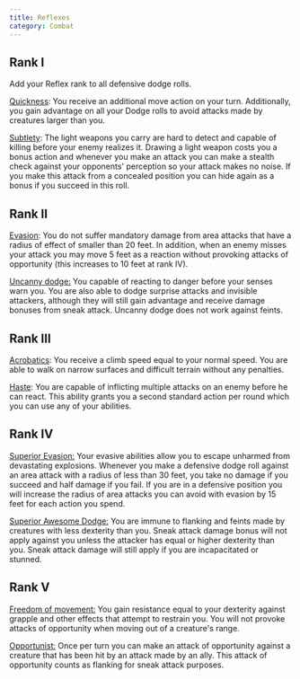 ```yaml
---
title: Reflexes
category: Combat
---
```


## Rank I

Add your Reflex rank to all defensive dodge rolls.

<u>Quickness</u>: You receive an additional move action on your turn. Additionally, you gain advantage on all your Dodge rolls to avoid attacks made by creatures larger than you. 

<u>Subtlety</u>: The light weapons you carry are hard to detect and capable of killing before your enemy realizes it. Drawing a light weapon costs you a bonus action and whenever you make an attack you can make a stealth check against your opponents' perception so your attack makes no noise. If you make this attack from a concealed position you can hide again as a bonus if you succeed in this roll.

## Rank II

<u>Evasion</u>: You do not suffer mandatory damage from area attacks that have a radius of effect of smaller than 20 feet. In addition, when an enemy misses your attack you may move 5 feet as a reaction without provoking attacks of opportunity (this increases to 10 feet at rank IV).

<u>Uncanny dodge:</u> You capable of reacting to danger before your senses warn you. You are also able to dodge surprise attacks and invisible attackers, although they will still gain advantage and receive damage bonuses from sneak attack. Uncanny dodge does not work against feints.

## Rank III

<u>Acrobatics</u>: You receive a climb speed equal to your normal speed. You are able to walk on narrow surfaces and difficult terrain without any penalties.

<u>Haste</u>: You are capable of inflicting multiple attacks on an enemy before he can react. This ability grants you a second standard action per round which you can use any of your abilities.

## Rank IV

<u>Superior Evasion:</u> Your evasive abilities allow you to escape unharmed from devastating explosions. Whenever you make a defensive dodge roll against an area attack with a radius of less than 30 feet, you take no damage if you succeed and half damage if you fail. If you are in a defensive position you will increase the radius of area attacks you can avoid with evasion by 15 feet for each action you spend.

<u>Superior Awesome Dodge:</u> You are immune to flanking and feints made by creatures with less dexterity than you. Sneak attack damage bonus will not apply against you unless the attacker has equal or higher dexterity than you. Sneak attack damage will still apply if you are incapacitated or stunned.

## Rank V

<u>Freedom of movement:</u> You gain resistance equal to your dexterity against grapple and other effects that attempt to restrain you. You will not provoke attacks of opportunity when moving out of a creature's range.

<u>Opportunist:</u> Once per turn you can make an attack of opportunity against a creature that has been hit by an attack made by an ally. This attack of opportunity counts as flanking for sneak attack purposes.